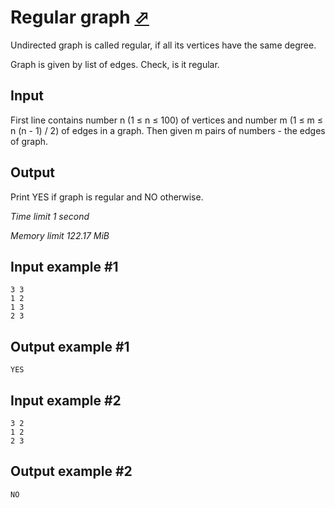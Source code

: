 # Regular graph [⬀](https://www.e-olymp.com/en/problems/5076)

Undirected graph is called regular, if all its vertices have the same degree.

Graph is given by list of edges. Check, is it regular.

## Input

First line contains number n (1 ≤ n ≤ 100) of vertices and number m (1 ≤ m ≤ n (n - 1) / 2) of edges in a graph. Then given m pairs of numbers - the edges of graph.

## Output

Print YES if graph is regular and NO otherwise.

_Time limit 1 second_

_Memory limit 122.17 MiB_

## Input example #1
```
3 3
1 2
1 3
2 3
```

## Output example #1
```
YES
```

## Input example #2
```
3 2
1 2
2 3
```

## Output example #2
```
NO
```
